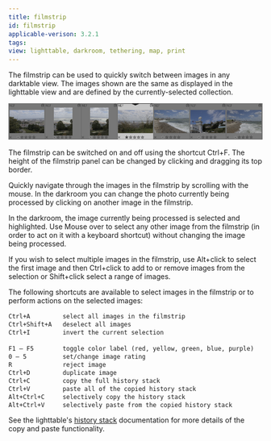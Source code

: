 ```yaml
---
title: filmstrip
id: filmstrip
applicable-verison: 3.2.1
tags: 
view: lighttable, darkroom, tethering, map, print
---
```


The filmstrip can be used to quickly switch between images in any darktable view. The images shown are the same as displayed in the lighttable view and are defined by the currently-selected collection.

![filmstrip](./filmstrip/filmstrip.png)

The filmstrip can be switched on and off using the shortcut Ctrl+F. The height of the filmstrip panel can be changed by clicking and dragging its top border.

Quickly navigate through the images in the filmstrip by scrolling with the mouse. In the darkroom you can change the photo currently being processed by clicking on another image in the filmstrip.

In the darkroom, the image currently being processed is selected and highlighted. Use Mouse over to select any other image from the filmstrip (in order to act on it with a keyboard shortcut) without changing the image being processed.

If you wish to select multiple images in the filmstrip, use Alt+click to select the first image and then Ctrl+click to add to or remove images from the selection or Shift+click select a range of images.

The following shortcuts are available to select images in the filmstrip or to perform actions on the selected images:

```
Ctrl+A         select all images in the filmstrip
Ctrl+Shift+A   deselect all images
Ctrl+I         invert the current selection

F1 – F5        toggle color label (red, yellow, green, blue, purple)
0 – 5          set/change image rating
R              reject image
Ctrl+D         duplicate image
Ctrl+C         copy the full history stack
Ctrl+V         paste all of the copied history stack
Alt+Ctrl+C     selectively copy the history stack
Alt+Ctrl+V     selectively paste from the copied history stack
```

See the lighttable's [history stack](../lighttable/history-stack.md) documentation for more details of the copy and paste functionality.
